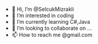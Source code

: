 - 👋 Hi, I’m @SelcukMizrakli
- 👀 I’m interested in coding
- 🌱 I’m currently learning C#,Java
- 💞️ I’m looking to collaborate on ...
- 📫 How to reach me @gmail.com

<!---
SelcukMizrakli/SelcukMizrakli is a ✨ special ✨ repository because its `README.md` (this file) appears on your GitHub profile.
You can click the Preview link to take a look at your changes.
--->

